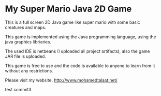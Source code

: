# My Super Mario Java 2D Game

This is a full screen 2D Java game like super mario with some basic creatures and maps.

This game is implemented using the Java programming language, using the java graphics librieries.

The used IDE is netbeans (I uploaded all project artifacts), also the game JAR file is uploaded.

This game is free to use and the code is available to anyone to learn from it without any restrictions.

Please visit my website. http://www.mohamedtalaat.net/

test commit3
